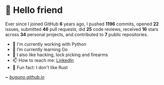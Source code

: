 # 🤖 Hello friend

Ever since I joined GitHub **6** years ago, I pushed **1196** commits, opened **22** issues, submitted **46** pull requests, did **25** code reviews, received **16** stars across **34** personal projects, and contributed to **7** public repositories.

- 🐍 I'm currently working with Python
- 🌱 I’m currently learning Go
- 🔭 I also like hacking, lock picking and firearms
- 📫 How to reach me: [LinkedIn](https://www.linkedin.com/in/brunodesouzabezerra/)
- 🤡 Fun fact: I don't like Rust

**~** [_buguno.github.io_](https://buguno.github.io/)
